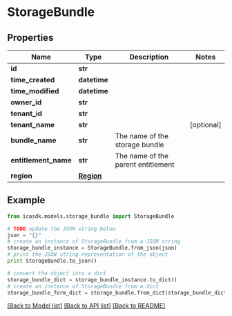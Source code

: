 # StorageBundle


## Properties
Name | Type | Description | Notes
------------ | ------------- | ------------- | -------------
**id** | **str** |  | 
**time_created** | **datetime** |  | 
**time_modified** | **datetime** |  | 
**owner_id** | **str** |  | 
**tenant_id** | **str** |  | 
**tenant_name** | **str** |  | [optional] 
**bundle_name** | **str** | The name of the storage bundle | 
**entitlement_name** | **str** | The name of the parent entitlement | 
**region** | [**Region**](Region.md) |  | 

## Example

```python
from icasdk.models.storage_bundle import StorageBundle

# TODO update the JSON string below
json = "{}"
# create an instance of StorageBundle from a JSON string
storage_bundle_instance = StorageBundle.from_json(json)
# print the JSON string representation of the object
print StorageBundle.to_json()

# convert the object into a dict
storage_bundle_dict = storage_bundle_instance.to_dict()
# create an instance of StorageBundle from a dict
storage_bundle_form_dict = storage_bundle.from_dict(storage_bundle_dict)
```
[[Back to Model list]](../README.md#documentation-for-models) [[Back to API list]](../README.md#documentation-for-api-endpoints) [[Back to README]](../README.md)


